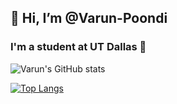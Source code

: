 ## 👋 Hi, I’m @Varun-Poondi
### I'm a student at UT Dallas 🌌
![Varun's GitHub stats](https://github-readme-stats.vercel.app/api?username=Varun-Poondi&show_icons=true&theme=radical)

<!-- [![Top Langs](https://github-readme-stats.vercel.app/api/top-langs/?username=Varun-Poondi&layout=compact&show_icons=true&theme=radical)](https://github.com/Varun-Poondi/github-readme-stats) -->
[![Top Langs](https://github-readme-stats.vercel.app/api/top-langs/?username=Varun-Poondi&layout=compact=true&theme=radical)](https://github.com/Varun-Poondi/github-readme-stats)
<!---
Varun-Poondi/Varun-Poondi is a ✨ special ✨ repository because its `README.md` (this file) appears on your GitHub profile.
You can click the Preview link to take a look at your changes.
--->
